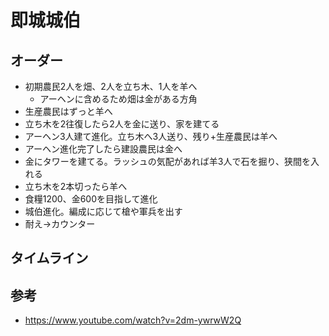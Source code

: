 # 即城城伯


## オーダー

- 初期農民2人を畑、2人を立ち木、1人を羊へ
    - アーヘンに含めるため畑は金がある方角
- 生産農民はずっと羊へ
- 立ち木を2往復したら2人を金に送り、家を建てる
- アーヘン3人建て進化。立ち木へ3人送り、残り+生産農民は羊へ
- アーヘン進化完了したら建設農民は金へ
- 金にタワーを建てる。ラッシュの気配があれば羊3人で石を掘り、狭間を入れる
- 立ち木を2本切ったら羊へ
- 食糧1200、金600を目指して進化
- 城伯進化。編成に応じて槍や軍兵を出す
- 耐え→カウンター


## タイムライン


## 参考

- <https://www.youtube.com/watch?v=2dm-ywrwW2Q>
